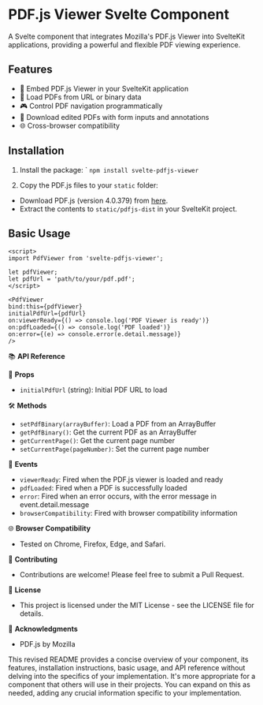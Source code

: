 # PDF.js Viewer Svelte Component

A Svelte component that integrates Mozilla's PDF.js Viewer into SvelteKit applications, providing a powerful and flexible PDF viewing experience.

## Features

- 📄 Embed PDF.js Viewer in your SvelteKit application
- 🔗 Load PDFs from URL or binary data
- 🎮 Control PDF navigation programmatically
- 💾 Download edited PDFs with form inputs and annotations
- 🌐 Cross-browser compatibility

## Installation

1. Install the package:
` ```npm install svelte-pdfjs-viewer```

2. Copy the PDF.js files to your `static` folder:
- Download PDF.js (version 4.0.379) from [here](https://github.com/mozilla/pdf.js/releases/tag/v4.0.379).
- Extract the contents to `static/pdfjs-dist` in your SvelteKit project.

## Basic Usage

```svelte
<script>
import PdfViewer from 'svelte-pdfjs-viewer';

let pdfViewer;
let pdfUrl = 'path/to/your/pdf.pdf';
</script>

<PdfViewer 
bind:this={pdfViewer}
initialPdfUrl={pdfUrl}
on:viewerReady={() => console.log('PDF Viewer is ready')}
on:pdfLoaded={() => console.log('PDF loaded')}
on:error={(e) => console.error(e.detail.message)}
/>
```

📚 **API Reference**

🔧 **Props**
- ``initialPdfUrl`` (string): Initial PDF URL to load
  
🛠️ **Methods**
- ``setPdfBinary(arrayBuffer)``: Load a PDF from an ArrayBuffer
- ``getPdfBinary()``: Get the current PDF as an ArrayBuffer
- ``getCurrentPage()``: Get the current page number
- ``setCurrentPage(pageNumber)``: Set the current page number
  
🔔 **Events**
- ``viewerReady``: Fired when the PDF.js viewer is loaded and ready
- ``pdfLoaded``: Fired when a PDF is successfully loaded
- ``error``: Fired when an error occurs, with the error message in event.detail.message
- ``browserCompatibility``: Fired with browser compatibility information
  
🌐 **Browser Compatibility**
- Tested on Chrome, Firefox, Edge, and Safari.

🤝 **Contributing**
- Contributions are welcome! Please feel free to submit a Pull Request.

📄 **License**
- This project is licensed under the MIT License - see the LICENSE file for details.

🙏 **Acknowledgments**
- PDF.js by Mozilla


This revised README provides a concise overview of your component, its features, installation instructions, basic usage, and API reference without delving into the specifics of your implementation. It's more appropriate for a component that others will use in their projects. You can expand on this as needed, adding any crucial information specific to your implementation.
